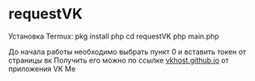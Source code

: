 # requestVK
Установка Termux:
pkg install php
cd requestVK
php main.php

До начала работы необходимо выбрать пункт 0 и вставить токен от страницы вк
Получить его можно по ссылке [vkhost.github.io](TOKEN) от приложения VK Me
